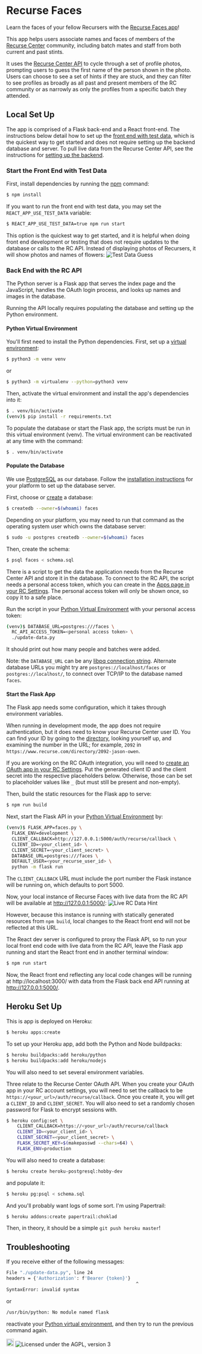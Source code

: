 # Recurse Faces

Learn the faces of your fellow Recursers with the [Recurse Faces app](https://faces.recurse.com)!

This app helps users associate names and faces of members of the [Recurse Center](https://recurse.com) community, including batch mates and staff from
both current and past stints.

It uses the [Recurse Center API](https://github.com/recursecenter/wiki/wiki/Recurse-Center-API) to cycle through a set of profile photos, prompting users to guess the first name of the person shown in the photo. Users can choose to
see a set of hints if they are stuck, and they can filter to see profiles as
broadly as all past and present members of the RC community or as narrowly as
only the profiles from a specific batch they attended.

## Local Set Up

The app is comprised of a Flask back-end and a React front-end. The instructions
below detail how to set up the [front end with test data](#start-the-front-end-with-test-data), which is the quickest way to get started and does not require setting up the backend database and server. To pull live data from the Recurse Center API,
see the instructions for [setting up the backend](#start-the-back-end-with-the-rc-api).

### Start the Front End with Test Data

First, install dependencies by running the [npm](https://www.npmjs.com/get-npm) command:

```sh
$ npm install
```

If you want to run the front end with test data, you may set the
`REACT_APP_USE_TEST_DATA` variable:

```sh
$ REACT_APP_USE_TEST_DATA=true npm run start
```

This option is the quickest way to get started, and it is helpful when doing front end development or testing that does not require updates to the database or calls to the RC API. Instead of displaying photos of Recursers, it will show
photos and names of flowers:
![Test Data Guess](./screenshots/test_data.png?raw=true "Correct Guess with Test Data")


### Back End with the RC API
The Python server is a Flask app
that serves the index page and the JavaScript,
handles the OAuth login process,
and looks up names and images in the database.

Running the API locally requires populating the database
and setting up the Python environment.

#### Python Virtual Environment
You'll first need to install the Python dependencies.
First, set up a
[virtual environment](https://docs.python.org/3/tutorial/venv.html):

```sh
$ python3 -m venv venv
```

or

```sh
$ python3 -m virtualenv --python=python3 venv
```

Then, activate the virtual environment
and install the app's dependencies into it:

```sh
$ . venv/bin/activate
(venv)$ pip install -r requirements.txt
```

To populate the database or start the Flask app,
the scripts must be run in this virtual environment (venv). The virtual
environment can be reactivated at any time with the command:
```sh
$ . venv/bin/activate
```

#### Populate the Database

We use [PostgreSQL](https://www.postgresql.org/) as our database.
Follow the [installation instructions](https://www.postgresql.org/download/)
for your platform to set up the database server.

First, choose or [create](https://www.postgresql.org/docs/current/tutorial-createdb.html)
a database:

```sh
$ createdb --owner=$(whoami) faces
```

Depending on your platform,
you may need to run that command
as the operating system user which owns the database server:

```sh
$ sudo -u postgres createdb --owner=$(whoami) faces
```

Then, create the schema:

```sh
$ psql faces < schema.sql
```

There is a script
to get the data the application needs
from the Recurse Center API
and store it in the database.
To connect to the
RC API,
the script needs a personal access token,
which you can create in the
[Apps page in your RC Settings](https://www.recurse.com/settings/apps).
The personal access token will only be shown once,
so copy it to a safe place.

Run the script in your [Python Virtual Environment](#python-virtual-environment)
with your personal access token:

```sh
(venv)$ DATABASE_URL=postgres:///faces \
  RC_API_ACCESS_TOKEN=<personal access token> \
  ./update-data.py
```

It should print out how many people and batches were added.

Note: the `DATABASE_URL` can be any
[libpq connection string](https://www.postgresql.org/docs/current/static/libpq-connect.html#LIBPQ-CONNSTRING).
Alternate database URLs you might try are
`postgres://localhost/faces`
or
`postgres://localhost/`,
to connect over TCP/IP to the database named `faces`.

#### Start the Flask App

The Flask app needs some configuration,
which it takes through environment variables.

When running in development mode,
the app does not require authentication,
but it does need to know your Recurse Center user ID.
You can find your ID by going to the
[directory](https://www.recurse.com/directory),
looking yourself up,
and examining the number in the URL;
for example, `2092` in
`https://www.recurse.com/directory/2092-jason-owen`.

If you are working on the RC OAuth integration,
you will need to
[create an OAuth app in your RC Settings](https://www.recurse.com/settings/apps).
Put the generated client ID and the client secret
into the respective placeholders below.
Otherwise, those can be set to placeholder values like `_`
(but must still be present and non-empty).

Then, build the static resources for the Flask app to serve:
```sh
$ npm run build
```

Next, start the Flask API in your [Python Virtual Environment](#python-virtual-environment) by:

```sh
(venv)$ FLASK_APP=faces.py \
  FLASK_ENV=development \
  CLIENT_CALLBACK=http://127.0.0.1:5000/auth/recurse/callback \
  CLIENT_ID=<your_client_id> \
  CLIENT_SECRET=<your_client_secret> \
  DATABASE_URL=postgres:///faces \
  DEFAULT_USER=<your_recurse_user_id> \
  python -m flask run
```

The `CLIENT_CALLBACK` URL must include
the port number the Flask instance will be running on,
which defaults to port 5000.

Now, your local instance of Recurse Faces with live data from the RC API will be available at http://127.0.0.1:5000/:
![Live RC Data Hint](./screenshots/live_rc_data.png?raw=true "Hint with Data From the RC API")

However, because this instance is running with statically generated resources from `npm build`, local changes to the React front end will not be reflected at this URL.

The React dev server is configured to proxy the Flask API, so to run your local front end code with live data from the RC API, leave the Flask app running and start the React front end in another terminal window:
```sh
$ npm run start
```

Now, the React front end reflecting any local code changes will be running at http://localhost:3000/ with data from the Flask back end API running at http://127.0.0.1:5000/.

## Heroku Set Up

This is app is deployed on Heroku:

```sh
$ heroku apps:create
```

To set up your Heroku app, add both the Python and Node buildpacks:

```sh
$ heroku buildpacks:add heroku/python
$ heroku buildpacks:add heroku/nodejs
```

You will also need to set several environment variables.

Three relate to the Recurse Center OAuth API. When you create your OAuth app in
your RC account settings, you will need to set the callback to be
`https://<your_url>/auth/recurse/callback`. Once you create it, you will get a
`CLIENT_ID` and `CLIENT_SECRET`. You will also need to set a randomly chosen
password for Flask to encrypt sessions with.

```sh
$ heroku config:set \
    CLIENT_CALLBACK=https://<your_url>/auth/recurse/callback
    CLIENT_ID=<your_client_id> \
    CLIENT_SECRET=<your_client_secret> \
    FLASK_SECRET_KEY=$(makepasswd --chars=64) \
    FLASK_ENV=production
```

You will also need to create a database:

```sh
$ heroku create heroku-postgresql:hobby-dev
```

and populate it:

```sh
$ heroku pg:psql < schema.sql
```

And you'll probably want logs of some sort. I'm using Papertrail:

```sh
$ heroku addons:create papertrail:choklad
```

Then, in theory, it should be a simple `git push heroku master`!


## Troubleshooting
If you receive either of the following messages:
```sh
File "./update-data.py", line 24
headers = {'Authorization': f'Bearer {token}'}
                                                ^
SyntaxError: invalid syntax
```

or

```sh
/usr/bin/python: No module named flask
```

reactivate your [Python virtual environment](#python-virtual-environment), and then try to run the previous command again.

<a href='http://www.recurse.com' title='Made with love at the Recurse Center'><img src='https://cloud.githubusercontent.com/assets/2883345/11325206/336ea5f4-9150-11e5-9e90-d86ad31993d8.png' height='20px'/></a>
![Licensed under the AGPL, version 3](https://img.shields.io/badge/license-AGPL3-blue.svg)
